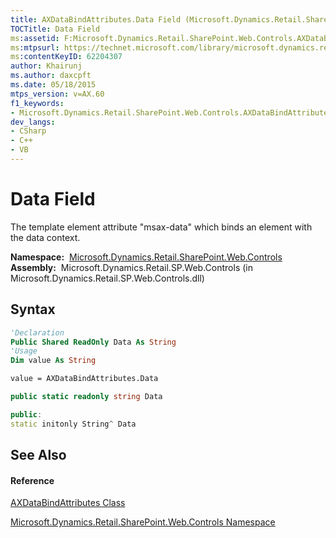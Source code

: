 ```yaml
---
title: AXDataBindAttributes.Data Field (Microsoft.Dynamics.Retail.SharePoint.Web.Controls)
TOCTitle: Data Field
ms:assetid: F:Microsoft.Dynamics.Retail.SharePoint.Web.Controls.AXDataBindAttributes.Data
ms:mtpsurl: https://technet.microsoft.com/library/microsoft.dynamics.retail.sharepoint.web.controls.axdatabindattributes.data(v=AX.60)
ms:contentKeyID: 62204307
author: Khairunj
ms.author: daxcpft
ms.date: 05/18/2015
mtps_version: v=AX.60
f1_keywords:
- Microsoft.Dynamics.Retail.SharePoint.Web.Controls.AXDataBindAttributes.Data
dev_langs:
- CSharp
- C++
- VB
---
```


# Data Field

The template element attribute "msax-data" which binds an element with the data context.

**Namespace:**  [Microsoft.Dynamics.Retail.SharePoint.Web.Controls](microsoft-dynamics-retail-sharepoint-web-controls-namespace.md)  
**Assembly:**  Microsoft.Dynamics.Retail.SP.Web.Controls (in Microsoft.Dynamics.Retail.SP.Web.Controls.dll)

## Syntax

``` vb
'Declaration
Public Shared ReadOnly Data As String
'Usage
Dim value As String

value = AXDataBindAttributes.Data
```

``` csharp
public static readonly string Data
```

``` c++
public:
static initonly String^ Data
```

## See Also

#### Reference

[AXDataBindAttributes Class](axdatabindattributes-class-microsoft-dynamics-retail-sharepoint-web-controls.md)

[Microsoft.Dynamics.Retail.SharePoint.Web.Controls Namespace](microsoft-dynamics-retail-sharepoint-web-controls-namespace.md)

